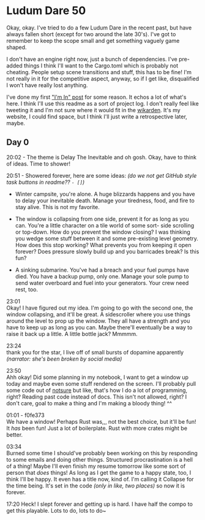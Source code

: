 # Ludum Dare 50
Okay, okay. I've tried to do a few Ludum Dare in the recent past, but have always fallen short (except for two around the late 30's). I've got to remember to keep the scope small and get something vaguely game shaped.

I don't have an engine right now, just a bunch of dependencies. I've pre-added things I think I'll want to the Cargo.toml which is probably not cheating. People setup scene transitions and stuff, this has to be fine! I'm not really in it for the competitive aspect, anyway, so if I get like, disqualified I won't have really lost anything.

I've done my first ["I'm In" post](https://ldjam.com/events/ludum-dare/50/$279969/im-in) for some reason. It echos a lot of what's here. I think I'll use this readme as a sort of project log. I don't really feel like tweeting it and I'm not sure where it would fit in the [wikarden](https://nyble.dev/garden/home.html). It's my website, I could find space, but I think I'll just write a retrospective later, maybe.

## Day 0

20:02 - The theme is Delay The Inevitable and oh gosh. Okay, have to think of ideas. Time to shower!

20:51 - Showered forever, here are some ideas: *(do we not get GitHub style task buttons in readme?? `- []`)*

 - Winter campsite, you're alone. A huge blizzards happens and you have to delay your inevitable death. Manage your tiredness, food, and fire to stay alive. This is not my favorite.

 - The window is collapsing from one side, prevent it for as long as you can. You're a little character on a tile world of some sort- side scrolling or top-down. How do you prevent the window closing? I was thinking you wedge some stuff between it and some pre-existing level geometry. How does this stop working? What prevents you from keeping it open forever? Does pressure slowly build up and you barricades break? Is this fun?

 - A sinking submarine. You've had a breach and your fuel pumps have died. You have a backup pump, only one. Manage your sole pump to send water overboard and fuel into your generators. Your crew need rest, too.

 23:01  
 Okay! I have figured out my idea. I'm going to go with the second one, the window collapsing, and it'll be great. A sidescroller where you use things around the level to prop up the window. They all have a strength and you have to keep up as long as you can. Maybe there'll eventually be a way to raise it back up a little. A little bottle jack? Mmmmm.

 23:24  
 thank you for the star, I live off of small bursts of dopamine apparently *(narrator: she's been broken by social media)*

 23:50  
 Ahh okay! Did some planning in my notebook, I want to get a window up today and maybe even some stuff rendered on the screen. I'll probably pull some code out of [notsure](https://github.com/gennyble/notsure) but like, that's how I do a lot of programming, right? Reading past code instead of docs. This isn't not allowed, right? I don't care, goal to make a thing and I'm making a bloody thing! ^^

01:01 - f0fe373  
We have a window! Perhaps Rust was,,, not the best choice, but it'll be fun! It *has* been fun! Just a lot of boilerplate. Rust with more crates might be better.

03:34  
Burned some time I should've probably been working on this by responding to some emails and doing other things. Structured procrastination is a hell of a thing! Maybe I'll even finish my resume tomorrow like some sort of person that *does* things! As long as I get the game to a happy state, too, I think I'll be happy. It even has a title now, kind of. I'm calling it Collapse for the time being. It's set in the code *(only in like, two places)* so now it is forever.

17:20
Heck! I slept forever and getting up is hard. I have half the compo to get this playable. Lots to do, lots to do~